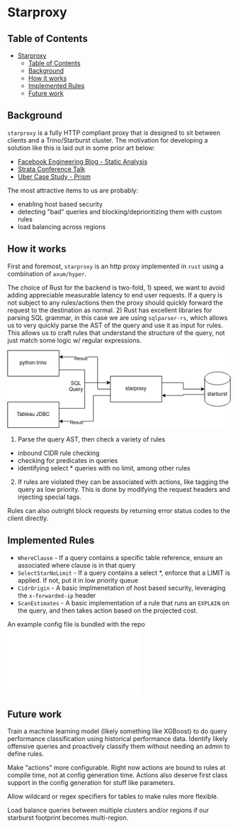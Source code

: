 # Starproxy

## Table of Contents

- [Starproxy](#starproxy)
  - [Table of Contents](#table-of-contents)
  - [Background](#background)
  - [How it works](#how-it-works)
  - [Implemented Rules](#implemented-rules)
  - [Future work](#future-work)

## Background

`starproxy` is a fully HTTP compliant proxy that is designed to sit between clients and a Trino/Starburst cluster. The motivation for developing a solution like this is laid out in some prior art below:

- [Facebook Engineering Blog - Static Analysis](https://engineering.fb.com/2022/11/30/data-infrastructure/static-analysis-sql-queries/)
- [Strata Conference Talk](https://conferences.oreilly.com/strata/strata-ca-2018/public/schedule/detail/63709.html)
- [Uber Case Study - Prism](https://www.youtube.com/watch?v=0NwUCvOZuHY)

The most attractive items to us are probably:

- enabling host based security
- detecting "bad" queries and blocking/deprioritizing them with custom rules
- load balancing across regions

## How it works

First and foremost, `starproxy` is an http proxy implemented in `rust` using a combination of `axum/hyper`.

The choice of Rust for the backend is two-fold, 1) speed, we want to avoid adding appreciable measurable latency to end user requests. If a query is not subject to any rules/actions then the proxy should quickly forward the request to the destination as normal. 2) Rust has excellent libraries for parsing SQL grammar, in this case we are using `sqlparser-rs`, which allows us to very quickly parse the AST of the query and use it as input for rules. This allows us to craft rules that understand the structure of the query, not just match some logic w/ regular expressions.

![Diagram](./doc/Starproxy.drawio.png)

1) Parse the query AST, then check a variety of rules

- inbound CIDR rule checking
- checking for predicates in queries
- identifying select * queries with no limit, among other rules

2) If rules are violated they can be associated with actions, like tagging the query as low priority. This is done by modifying the request headers and injecting special tags.

Rules can also outright block requests by returning error status codes to the client directly.

## Implemented Rules

- `WhereClause` - If a query contains a specific table reference, ensure an associated where clause is in that query
- `SelectStarNoLimit` - If a query contains a select *, enforce that a LIMIT is applied. If not, put it in low priority queue
- `CidrOrigin` - A basic implmenetation of host based security, leveraging the `x-forwarded-ip` header
- `ScanEstimates` - A basic implementation of a rule that runs an `EXPLAIN` on the query, and then takes action based on the projected cost.

An example config file is bundled with the repo ![here](./config.json)

## Future work

Train a machine learning model (likely something like XGBoost) to do query performance classification using historical performance data. Identify likely offensive queries and proactively classify them without needing an admin to define rules.

Make "actions" more configurable. Right now actions are bound to rules at compile time, not at config generation time. Actions also deserve first class support in the config generation for stuff like parameters.

Allow wildcard or regex specifiers for tables to make rules more flexible.

Load balance queries between multiple clusters and/or regions if our starburst footprint becomes multi-region.
